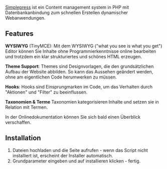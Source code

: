 [Simplepress](https://zarat.ml) ist ein Content management system in PHP mit Datenbankanbindung zum schnellen Erstellen dynamischer Webanwendungen.

Features
---------

**WYSIWYG** (TinyMCE): Mit dem WYSIWYG ("what you see is what you get") Editor können Sie Inhalte ohne Programmierkenntnisse online bearbeiten und trotzdem ein klar strukturiertes und schönes HTML erzeugen.

**Theme Support**: Themes sind Designvorlagen, die den grundsätzlichen Aufbau der Website abbilden. So kann das Aussehen geändert werden, ohne am eigentlichen Code herumwerken zu müssen.

**Hooks**: Hooks sind Einsprungmarken im Code, um das Verhalten durch "Aktionen" und "Filter" zu beeinflussen. 

**Taxonomien & Terme** Taxonomien kategorisieren Inhalte und setzen sie in Relation mit Termen.

In der Onlinedokumentation können Sie sich bald einen Überblick verschaffen.

Installation
-------------

1. Dateien hochladen und die Seite aufrufen - wenn das Script nicht installiert ist, erscheint der Installer automatisch.
2. Grundparameter eingeben und auf installieren klicken - fertig.
